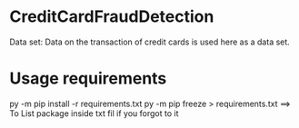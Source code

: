 # CreditCardFraudDetection
Data set: Data on the transaction of credit cards is used here as a data set.

# Usage  requirements
py -m pip install -r requirements.txt
py  -m pip freeze > requirements.txt ==> To List package inside txt fil if you forgot to  it 